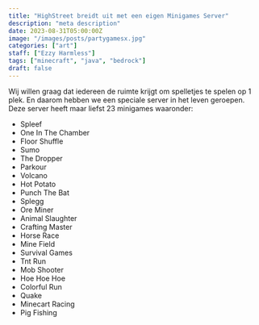 ```yaml
---
title: "HighStreet breidt uit met een eigen Minigames Server"
description: "meta description"
date: 2023-08-31T05:00:00Z
image: "/images/posts/partygamesx.jpg"
categories: ["art"]
staff: ["Ezzy Harmless"]
tags: ["minecraft", "java", "bedrock"]
draft: false
---
```


Wij willen graag dat iedereen de ruimte krijgt om spelletjes te spelen op 1 plek. En daarom hebben we een speciale server in het leven geroepen. Deze server heeft maar liefst 23 minigames waaronder:
- Spleef
- One In The Chamber
- Floor Shuffle
- Sumo
- The Dropper
- Parkour
- Volcano
- Hot Potato
- Punch The Bat
- Splegg
- Ore Miner
- Animal Slaughter
- Crafting Master
- Horse Race
- Mine Field
- Survival Games
- Tnt Run
- Mob Shooter
- Hoe Hoe Hoe
- Colorful Run
- Quake
- Minecart Racing
- Pig Fishing

